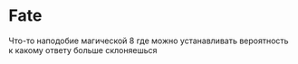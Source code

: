 # Fate
Что-то наподобие магической 8 где можно устанавливать вероятность к какому ответу больше склоняешься
